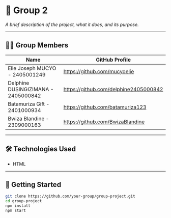# 📘 Group 2

_A brief description of the project, what it does, and its purpose._

---

## 👨‍💻 Group Members

| Name              | GitHub Profile                                |
|-------------------|-----------------------------------------------|
| Elie Joseph MUCYO - 2405001249     |https://github.com/mucyoelie   |
| Delphine DUSINGIZIMANA - 2405000842    | https://github.com/delphine2405000842   |
| Batamuriza Gift -  2401000934     | https://github.com/batamuriza123    |
|  Bwiza Blandine - 2309000163    | https://github.com/BwizaBlandine    |

---

## 🛠️ Technologies Used

- HTML


---

## 🚀 Getting Started

```bash
git clone https://github.com/your-group/group-project.git
cd group-project
npm install
npm start

